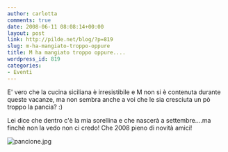 ```yaml
---
author: carlotta
comments: true
date: 2008-06-11 08:08:14+00:00
layout: post
link: http://pilde.net/blog/?p=819
slug: m-ha-mangiato-troppo-oppure
title: M ha mangiato troppo oppure....
wordpress_id: 819
categories:
- Eventi
---
```


E' vero che la cucina siciliana è irresistibile e M non si è contenuta durante queste vacanze, ma non sembra anche a voi che le sia cresciuta un pò troppo la pancia? :)



Lei dice che dentro c'è la mia sorellina e che nascerà a settembre....ma finchè non la vedo non ci credo! 
Che 2008 pieno di novità amici!

![pancione.jpg]({{baseurl}}/uploads/2008/06/pancione.jpg)



